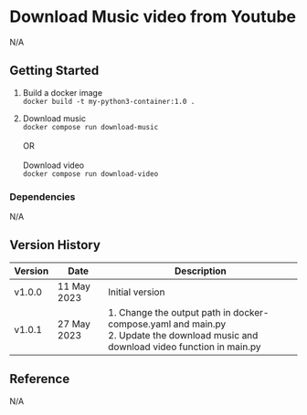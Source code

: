 # Download Music video from Youtube
N/A

## Getting Started

1. Build a docker image<br>
```docker build -t my-python3-container:1.0 .```

2. Download music<br>
```docker compose run download-music```<br>
   <br>OR<br><br>
   Download video<br>
```docker compose run download-video```


### Dependencies
N/A

## Version History

| Version | Date | Description
| --- | --- | ---
| v1.0.0 | 11 May 2023 | Initial version
| v1.0.1 | 27 May 2023 | 1. Change the output path in docker-compose.yaml and main.py<br>2. Update the download music and download video function in main.py|

## Reference
N/A



